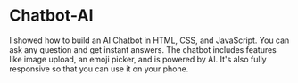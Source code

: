 # Chatbot-AI

 I showed how to build an AI Chatbot in HTML, CSS, and JavaScript. You can ask any question and get instant answers. The chatbot includes features like image upload, an emoji picker, and is powered by AI. It's also fully responsive so that you can use it on your phone.
